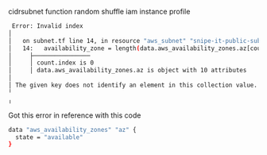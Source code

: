 cidrsubnet function
random shuffle
iam instance profile


```sh
 Error: Invalid index
│ 
│   on subnet.tf line 14, in resource "aws_subnet" "snipe-it-public-subnet":
│   14:   availability_zone = length(data.aws_availability_zones.az[count.index])
│     ├────────────────
│     │ count.index is 0
│     │ data.aws_availability_zones.az is object with 10 attributes
│ 
│ The given key does not identify an element in this collection value. An object only supports looking up attributes by name, not by numeric index.
╵
╷
```

Got this error in reference with this code

```sh
data "aws_availability_zones" "az" {
  state = "available"
}
```